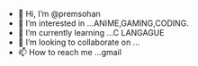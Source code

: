 - 👋 Hi, I’m @premsohan
- 👀 I’m interested in ...ANIME,GAMING,CODING.
- 🌱 I’m currently learning ...C LANGAGUE
- 💞️ I’m looking to collaborate on ...
- 📫 How to reach me ...gmail

<!---
premsohan/premsohan is a ✨ special ✨ repository because its `README.md` (this file) appears on your GitHub profile.
You can click the Preview link to take a look at your changes.
--->
